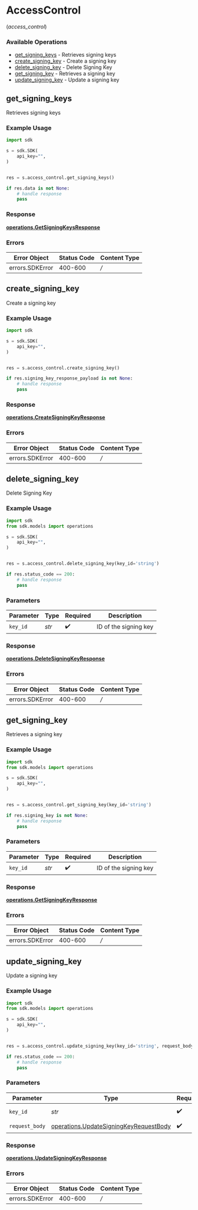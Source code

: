 # AccessControl
(*access_control*)

### Available Operations

* [get_signing_keys](#get_signing_keys) - Retrieves signing keys
* [create_signing_key](#create_signing_key) - Create a signing key
* [delete_signing_key](#delete_signing_key) - Delete Signing Key
* [get_signing_key](#get_signing_key) - Retrieves a signing key
* [update_signing_key](#update_signing_key) - Update a signing key

## get_signing_keys

Retrieves signing keys

### Example Usage

```python
import sdk

s = sdk.SDK(
    api_key="",
)


res = s.access_control.get_signing_keys()

if res.data is not None:
    # handle response
    pass
```


### Response

**[operations.GetSigningKeysResponse](../../models/operations/getsigningkeysresponse.md)**
### Errors

| Error Object    | Status Code     | Content Type    |
| --------------- | --------------- | --------------- |
| errors.SDKError | 400-600         | */*             |

## create_signing_key

Create a signing key

### Example Usage

```python
import sdk

s = sdk.SDK(
    api_key="",
)


res = s.access_control.create_signing_key()

if res.signing_key_response_payload is not None:
    # handle response
    pass
```


### Response

**[operations.CreateSigningKeyResponse](../../models/operations/createsigningkeyresponse.md)**
### Errors

| Error Object    | Status Code     | Content Type    |
| --------------- | --------------- | --------------- |
| errors.SDKError | 400-600         | */*             |

## delete_signing_key

Delete Signing Key

### Example Usage

```python
import sdk
from sdk.models import operations

s = sdk.SDK(
    api_key="",
)


res = s.access_control.delete_signing_key(key_id='string')

if res.status_code == 200:
    # handle response
    pass
```

### Parameters

| Parameter             | Type                  | Required              | Description           |
| --------------------- | --------------------- | --------------------- | --------------------- |
| `key_id`              | *str*                 | :heavy_check_mark:    | ID of the signing key |


### Response

**[operations.DeleteSigningKeyResponse](../../models/operations/deletesigningkeyresponse.md)**
### Errors

| Error Object    | Status Code     | Content Type    |
| --------------- | --------------- | --------------- |
| errors.SDKError | 400-600         | */*             |

## get_signing_key

Retrieves a signing key

### Example Usage

```python
import sdk
from sdk.models import operations

s = sdk.SDK(
    api_key="",
)


res = s.access_control.get_signing_key(key_id='string')

if res.signing_key is not None:
    # handle response
    pass
```

### Parameters

| Parameter             | Type                  | Required              | Description           |
| --------------------- | --------------------- | --------------------- | --------------------- |
| `key_id`              | *str*                 | :heavy_check_mark:    | ID of the signing key |


### Response

**[operations.GetSigningKeyResponse](../../models/operations/getsigningkeyresponse.md)**
### Errors

| Error Object    | Status Code     | Content Type    |
| --------------- | --------------- | --------------- |
| errors.SDKError | 400-600         | */*             |

## update_signing_key

Update a signing key

### Example Usage

```python
import sdk
from sdk.models import operations

s = sdk.SDK(
    api_key="",
)


res = s.access_control.update_signing_key(key_id='string', request_body=operations.UpdateSigningKeyRequestBody())

if res.status_code == 200:
    # handle response
    pass
```

### Parameters

| Parameter                                                                                        | Type                                                                                             | Required                                                                                         | Description                                                                                      |
| ------------------------------------------------------------------------------------------------ | ------------------------------------------------------------------------------------------------ | ------------------------------------------------------------------------------------------------ | ------------------------------------------------------------------------------------------------ |
| `key_id`                                                                                         | *str*                                                                                            | :heavy_check_mark:                                                                               | ID of the signing key                                                                            |
| `request_body`                                                                                   | [operations.UpdateSigningKeyRequestBody](../../models/operations/updatesigningkeyrequestbody.md) | :heavy_check_mark:                                                                               | N/A                                                                                              |


### Response

**[operations.UpdateSigningKeyResponse](../../models/operations/updatesigningkeyresponse.md)**
### Errors

| Error Object    | Status Code     | Content Type    |
| --------------- | --------------- | --------------- |
| errors.SDKError | 400-600         | */*             |
